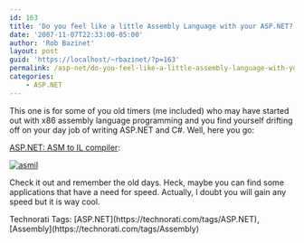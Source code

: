 ```yaml
---
id: 163
title: 'Do you feel like a little Assembly Language with your ASP.NET?'
date: '2007-11-07T22:33:00-05:00'
author: 'Rob Bazinet'
layout: post
guid: 'https://localhost/~rbazinet/?p=163'
permalink: /asp-net/do-you-feel-like-a-little-assembly-language-with-your-asp-net/
categories:
    - ASP.NET
---
```


This one is for some of you old timers (me included) who may have started out with x86 assembly language programming and you find yourself drifting off on your day job of writing ASP.NET and C#. Well, here you go:

[ASP.NET: ASM to IL compiler](https://www.viksoe.dk/code/asmil.htm):

[![asmil](https://rbazinet.files.wordpress.com/2007/11/asmil-thumb.gif)](https://rbazinet.files.wordpress.com/2007/11/asmil.gif)

Check it out and remember the old days. Heck, maybe you can find some applications that have a need for speed. Actually, I doubt you will gain any speed but it is way cool.

<div class="wlWriterSmartContent" style="display:inline;margin:0;padding:0;">Technorati Tags: [ASP.NET](https://technorati.com/tags/ASP.NET), [Assembly](https://technorati.com/tags/Assembly)</div>